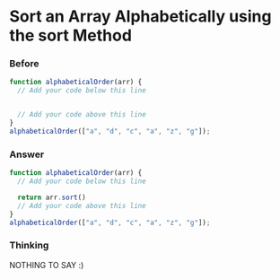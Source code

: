 # Sort an Array Alphabetically using the sort Method

### Before

```js
function alphabeticalOrder(arr) {
  // Add your code below this line


  // Add your code above this line
}
alphabeticalOrder(["a", "d", "c", "a", "z", "g"]);
```

### Answer

```js
function alphabeticalOrder(arr) {
  // Add your code below this line

  return arr.sort()
  // Add your code above this line
}
alphabeticalOrder(["a", "d", "c", "a", "z", "g"]);
```

### Thinking

NOTHING TO SAY :)

